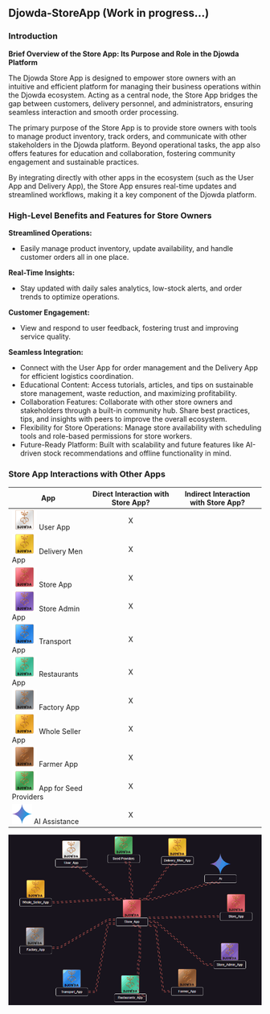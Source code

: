 

## Djowda-StoreApp (Work in progress...)

### Introduction

**Brief Overview of the Store App: Its Purpose and Role in the Djowda Platform**

The Djowda Store App is designed to empower store owners with an intuitive and efficient platform for managing their business operations within the Djowda ecosystem. Acting as a central node, the Store App bridges the gap between customers, delivery personnel, and administrators, ensuring seamless interaction and smooth order processing.

The primary purpose of the Store App is to provide store owners with tools to manage product inventory, track orders, and communicate with other stakeholders in the Djowda platform. Beyond operational tasks, the app also offers features for education and collaboration, fostering community engagement and sustainable practices.

By integrating directly with other apps in the ecosystem (such as the User App and Delivery App), the Store App ensures real-time updates and streamlined workflows, making it a key component of the Djowda platform.

### High-Level Benefits and Features for Store Owners

**Streamlined Operations:**

* Easily manage product inventory, update availability, and handle customer orders all in one place.

**Real-Time Insights:**

* Stay updated with daily sales analytics, low-stock alerts, and order trends to optimize operations.

**Customer Engagement:**

* View and respond to user feedback, fostering trust and improving service quality.

**Seamless Integration:**

* Connect with the User App for order management and the Delivery App for efficient logistics coordination.
* Educational Content: Access tutorials, articles, and tips on sustainable store management, waste reduction, and maximizing profitability.
* Collaboration Features: Collaborate with other store owners and stakeholders through a built-in community hub. Share best practices, tips, and insights with peers to improve the overall ecosystem.
* Flexibility for Store Operations: Manage store availability with scheduling tools and role-based permissions for store workers.
* Future-Ready Platform: Built with scalability and future features like AI-driven stock recommendations and offline functionality in mind.

### Store App Interactions with Other Apps

| App                  | Direct Interaction with Store App? | Indirect Interaction with Store App? |
|----------------------|:----------------------------------:|:------------------------------------:|
| <img src="src/User_App.png" alt="User App" width="50" height="40"> User App           | X                                   |                                      |
| <img src="src/Delivery_Men_App.png" alt="Delivery Men App" width="50" height="40"> Delivery Men App   | X                                   |                                      |
| <img src="src/Store_App.png" alt="Store App" width="50" height="40"> Store App    | X           
| <img src="src/Store_Admin_App.png" alt="Store Admin App" width="50" height="40"> Store Admin App    | X                          |                                      |
| <img src="src/Transport_App.png" alt="Transport App" width="50" height="40"> Transport App        | X                                   |                                      |
| <img src="src/Restaurants_App.png" alt="Restaurants App" width="50" height="40"> Restaurants App    | X                                   |                                      |
| <img src="src/Factory_App.png" alt="Factory App" width="50" height="40"> Factory App          | X                                   |                                      |
| <img src="src/Whole_Seller_App.png" alt="Whole Seller App" width="50" height="40"> Whole Seller App   | X                                   |                                      |
| <img src="src/Farmer_App.png" alt="Farmer App" width="50" height="40"> Farmer App         | X                                   |                                      |
| <img src="src/App_for_Seed_Providers.png" alt="App for Seed Providers" width="50" height="40"> App for Seed Providers | X                             |                                      |
| <img src="src/Ai.png" alt="AI Assistance" width="40" height="40"> AI Assistance      | X                                   |                                      |

![Store App Relations](src/store_app_relations.gif)
